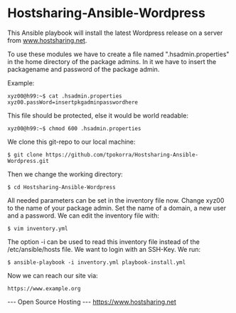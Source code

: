 Hostsharing-Ansible-Wordpress
=============================
This Ansible playbook will install the latest Wordpress release on a server from www.hostsharing.net.

To use these modules we have to create a file named ".hsadmin.properties" in the home directory of the package admins. In it we have to insert the packagename and password of the package admin. 

Example:

    xyz00@h99:~$ cat .hsadmin.properties 
    xyz00.passWord=insertpkgadminpasswordhere

This file should be protected, else it would be world readable:

    xyz00@h99:~$ chmod 600 .hsadmin.properties

We clone this git-repo to our local machine:

    $ git clone https://github.com/tpokorra/Hostsharing-Ansible-Wordpress.git

Then we change the working directory:

    $ cd Hostsharing-Ansible-Wordpress

All needed parameters can be set in the inventory file now. Change xyz00 to the name of your package admin. Set the name of a domain, a new user and a password. We can edit the inventory file with:

    $ vim inventory.yml
    
The option -i can be used to read this inventory file instead of the /etc/ansible/hosts file.  We want to login with an SSH-Key. We run:

    $ ansible-playbook -i inventory.yml playbook-install.yml

Now we can reach our site via:

    https://www.example.org

--- Open Source Hosting ---
 https://www.hostsharing.net
